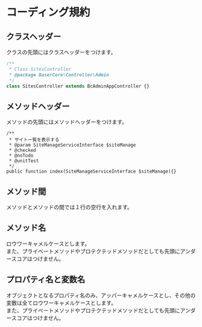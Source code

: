 # コーディング規約

## クラスヘッダー

クラスの先頭にはクラスヘッダーをつけます。

```php
/**
 * Class SitesController
 * @package BaserCore\Controller\Admin
 */
class SitesController extends BcAdminAppController {}
```

## メソッドヘッダー

メソッドの先頭にはメソッドヘッダーをつけます。

```
/**
 * サイト一覧を表示する
 * @param SiteManageServiceInterface $siteManage
 * @checked
 * @noTodo
 * @unitTest
 */
public function index(SiteManageServiceInterface $siteManage){}
```

## メソッド間

メソッドとメソッドの間では１行の空行を入れます。

## メソッド名

ロウワーキャメルケースとします。  
また、プライベートメソッドやプロテクテッドメソッドだとしても先頭にアンダースコアはつけません。

## プロパティ名と変数名

オブジェクトとなるプロパティ名のみ、アッパーキャメルケースとし、その他の変数は全てロウワーキャメルケースとします。  
また、プライベートメソッドやプロテクテッドメソッドだとしても先頭にアンダースコアはつけません。


